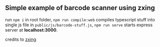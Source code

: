 ## Simple example of barcode scanner using zxing 

run `npm i` in root folder, `npm run compile:web` compiles typescript stuff into single js file in `public/js/barcode-stuff.js`, `npm run serve` starts express server at **localhost:3000**.

credits to [zxing](https://github.com/zxing/zxing)